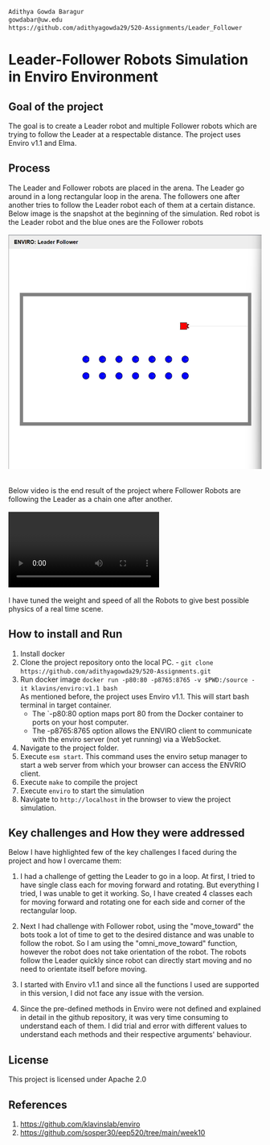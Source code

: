   ```
  Adithya Gowda Baragur
  gowdabar@uw.edu
  https://github.com/adithyagowda29/520-Assignments/Leader_Follower
  ```

# Leader-Follower Robots Simulation in Enviro Environment




## Goal of the project
The goal is to create a Leader robot and multiple Follower robots which are trying to follow the Leader at a respectable distance. The project uses Enviro v1.1 and Elma.

## Process

The Leader and Follower robots are placed in the arena. The Leader go around in a long rectangular loop in the arena. The followers one after another tries to follow the Leader robot each of them at a certain distance.
Below image is the snapshot at the beginning of the simulation. Red robot is the Leader robot and the blue ones are the Follower robots <br> <br>
![Beginning of the project](./assets/Simulation_Environment_Setup.png) <br> <br>

Below video is the end result of the project where Follower Robots are following the Leader as a chain one after another.<br> <br>
![Project end result](./assets/Project_Video_Capture.mp4)

I have tuned the weight and speed of all the Robots to give best possible physics of a real time scene.

## How to install and Run

1. Install docker
2. Clone the project repository onto the local PC. - ```git clone https://github.com/adithyagowda29/520-Assignments.git``` <br>
3. Run docker image ```docker run -p80:80 -p8765:8765 -v $PWD:/source -it klavins/enviro:v1.1 bash``` <br>
    As mentioned before, the project uses Enviro v1.1. This will start bash terminal in target container.
   * The `-p80:80 option maps port 80 from the Docker container to ports on your host computer.
   * The -p8765:8765 option allows the ENVIRO client to communicate with the enviro server (not yet running) via a WebSocket.
4. Navigate to the project folder.
5. Execute ```esm start```. This command uses the enviro setup manager to start a web server from which your browser can access the ENVRIO client.
6. Execute ```make``` to compile the project
7. Execute ```enviro``` to start the simulation
8. Navigate to  ```http://localhost``` in the browser to view the project simulation.

## Key challenges and How they were addressed

Below I have highlighted few of the key challenges I faced during the project and how I overcame them:

1. I had a challenge of getting the Leader to go in a loop. At first, I tried to have single class each for moving forward and rotating. But everything I tried, I was unable to get it working. So, I have created 4 classes each for moving forward and rotating one for each side and corner of the rectangular loop. <br> 

2. Next I had challenge with Follower robot, using the "move_toward" the bots took a lot of time to get to the desired distance and was unable to follow the robot. So I am using the "omni_move_toward" function, however the robot does not take orientation of the robot. The robots follow the Leader quickly since robot can directly start moving and no need to orientate itself before moving.<br>  

3. I started with Enviro v1.1 and since all the functions I used are supported in this version, I did not face any issue with the version. <br> 

4. Since the pre-defined methods in Enviro were not defined and explained in detail in the github repository, it was very time consuming to understand each of them. I did trial and error with different values to understand each methods and their respective arguments' behaviour. <br>

## License
This project is licensed under Apache 2.0

## References
1. https://github.com/klavinslab/enviro
2. https://github.com/sosper30/eep520/tree/main/week10